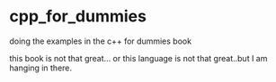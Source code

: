 # cpp_for_dummies
doing the examples in the c++ for dummies book

this book is not that great... or this language is not that great..but I am hanging in there.
